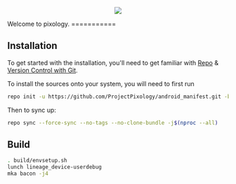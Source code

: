 
<p align="center">
<img src="https://raw.githubusercontent.com/ProjectPixology/android_maintenance/eleven/banners/ic_logo.png" > 
</p>
Welcome to pixology.
===========

Installation
---------------

To get started with the installation, you'll need to get
familiar with [Repo](https://source.android.com/source/using-repo.html) & [Version Control with Git](https://source.android.com/source/version-control.html).

To install the sources onto your system, you will need to first run
```bash
repo init -u https://github.com/ProjectPixology/android_manifest.git -b eleven
```
Then to sync up:
```bash
repo sync --force-sync --no-tags --no-clone-bundle -j$(nproc --all)
```
Build
---------------
```bash
. build/envsetup.sh
lunch lineage_device-userdebug
mka bacon -j4
```
